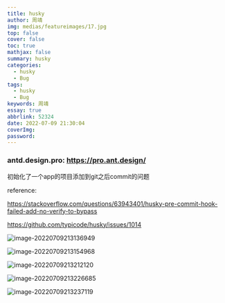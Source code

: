 ```yaml
---
title: husky
author: 周靖
img: medias/featureimages/17.jpg
top: false
cover: false
toc: true
mathjax: false
summary: husky
categories:
  - husky
  - Bug
tags:
  - husky
  - Bug
keywords: 周靖
essay: true
abbrlink: 52324
date: 2022-07-09 21:30:04
coverImg:
password:
---
```


### antd.design.pro: https://pro.ant.design/

初始化了一个app的项目添加到git之后commit的问题

reference:

https://stackoverflow.com/questions/63943401/husky-pre-commit-hook-failed-add-no-verify-to-bypass

https://github.com/typicode/husky/issues/1014

![image-20220709213136949](https://qiniuyun.code520.com.cn/images/image-20220709213136949.png)

![image-20220709213154968](https://qiniuyun.code520.com.cn/images/image-20220709213154968.png)

![image-20220709213212120](https://qiniuyun.code520.com.cn/images/image-20220709213212120.png)

![image-20220709213226685](https://qiniuyun.code520.com.cn/images/image-20220709213226685.png)

![image-20220709213237119](https://qiniuyun.code520.com.cn/images/image-20220709213237119.png)
